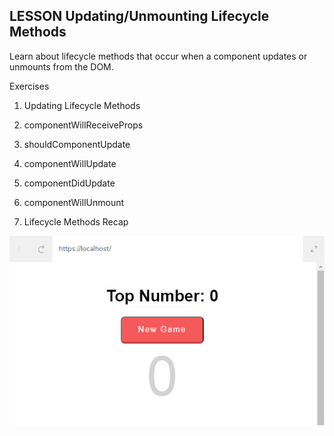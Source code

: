 
## LESSON Updating/Unmounting Lifecycle Methods

Learn about lifecycle methods that occur when a component updates or unmounts from the DOM.

Exercises

1. Updating Lifecycle Methods

2. componentWillReceiveProps

3. shouldComponentUpdate

4. componentWillUpdate

5. componentDidUpdate

6. componentWillUnmount

7. Lifecycle Methods Recap

![topNumber](topNumber.png)
